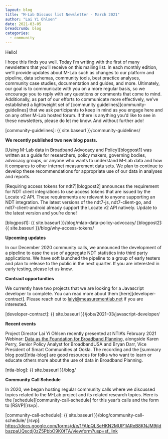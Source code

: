 ```yaml
---
layout: blog
title: "M-Lab Discuss list Newsletter - March 2021"
author: "Lai Yi Ohlsen"
date: 2021-03-05
breadcrumb: blog
categories:
  - community
---
```


Hello! 

I hope this finds you well. Today I’m writing with the first of many newsletters
that you’ll receive on this mailing list. In each monthly edition, we’ll provide
updates about M-Lab such as changes to our platform and pipeline, data schemas,
community tools, best practice analyses, community case studies, documentation
and guides, and more. Ultimately, our goal is to communicate with you on a more
regular basis, so we encourage you to reply with any questions or comments that
come to mind. Additionally, as part of our efforts to communicate more
effectively, we’ve established a lightweight set of [community guidelines][community-guidelines] that we
ask participants to keep in mind as you engage here and on any other M-Lab
hosted forum. If there is anything you’d like to see in these newsletters,
please do let me know. And without further ado!<!--more-->

[community-guidelines]: {{ site.baseurl }}/community-guidelines/

**We recently published two new blog posts.**

[Using M-Lab data in Broadband Advocacy and Policy][blogpost1] was written as a guide for researchers, policy makers, governing bodies, advocacy groups, or anyone who wants to understand M-Lab data and how it compares to other internet measurement data sets. We plan to continue to develop these recommendations for appropriate use of our data in analyses and reports. 

[Requiring access tokens for ndt7][blogpost2] announces the requirement for NDT client
integrations to use access tokens that are issued by the Locate v2 API. These
requirements are relevant to anyone supporting an NDT integration. The latest
versions of the ndt7-js, ndt7-client-go, and ndt7-client-android already support
the Locate v2 API natively. Update to the latest version and you’re done!

[blogpost1]: {{ site.baseurl }}/blog/mlab-data-policy-advocacy/
[blogpost2]: {{ site.baseurl }}/blog/why-access-tokens/

**Upcoming updates**

In our December 2020 community calls, we announced the development of a pipeline to ease the use of aggregate NDT statistics into third party applications. We have soft launched the pipeline to a group of early testers and plan to release to the public in the next quarter. If you are interested in early testing, please let us know. 

**Contract opportunities**

We currently have two projects that we are looking for a Javascript developer to
complete.  You can read more about them [here][developer-contract]. Please reach
out to laiyi@measurementlab.net if you are interested.

[developer-contract]: {{ site.baseurl }}/jobs/2021-03/javascript-developer/

**Recent events**

Project Director Lai Yi Ohlsen recently presented at NTIA’s February 2021 Webinar: [Data as the Foundation for Broadband Planning][ntia-event], alongside Karen Perry, Senior Policy Analyst for BroadbandUSA and Bryan Darr, Vice President of Smart Communities at Ookla. The recording and the [summary blog post][ntia-blog] are good resources for folks who want to learn or educate others more about the use of data in Broadband Planning. 

[ntia-event]: https://broadbandusa.ntia.doc.gov/ntia-event/february-2021-webinar-data-foundation-broadband-planning
[ntia-blog]: {{ site.baseurl }}/blog/

**Community Call Schedule**

In 2020, we began hosting regular community calls where we discussed topics related to the M-Lab project and its related research topics. Here is the [schedule][community-call-schedule] for this year’s calls and the form to [RSVP][rsvp].

[community-call-schedule]: {{ site.baseurl }}/blog/community-call-schedule/
[rsvp]: https://docs.google.com/forms/d/e/1FAIpQLSeHKN2MUP1IAReB8KNJM9jIdbazpaUQscdj0zZ5PbbO9K0fTA/viewform?usp=sf_link
